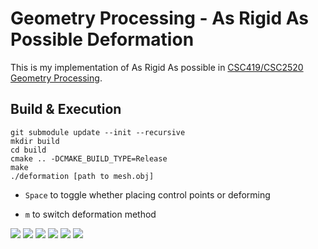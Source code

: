 # Geometry Processing - As Rigid As Possible Deformation

This is my implementation of As Rigid As possible in [CSC419/CSC2520 Geometry Processing](https://github.com/alecjacobson/geometry-processing-csc2520/).

## Build & Execution
```
git submodule update --init --recursive
mkdir build
cd build
cmake .. -DCMAKE_BUILD_TYPE=Release
make 
./deformation [path to mesh.obj]
```

- `Space` to toggle whether placing control points or deforming

- `m` to switch deformation method

![](images/knight-deformation.gif)
![](images/bunny-harmonic.gif)
![](images/bunny-biharmonic.gif)
![](images/knight-biharmonic-large-rotation.gif)
![](images/knight-arap-large-rotation.gif)
![](images/knight-arap-high-vs-low-resolution.gif)